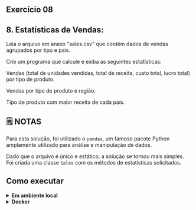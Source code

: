 ## Exercício 08

## 8. Estatísticas de Vendas:

Leia o arquivo em anexo "sales.csv" que contém dados de vendas agrupados por tipo e país.

Crie um programa que calcule e exiba as seguintes estatísticas:

Vendas (total de unidades vendidas, total de receita, custo total, lucro total) por tipo de produto.

Vendas por tipo de produto e região.

Tipo de produto com maior receita de cada país.


## :spiral_notepad: NOTAS

Para esta solução, foi utilizado o `pandas`, um famoso pacote Python amplamente utilizado para análise e manipulação de dados.

Dado que o arquivo é único e estático, a solução se tornou mais simples. Foi criada uma classe `Sales` com os métodos de estatísticas solicitados.


## Como executar

<details>
<summary><strong>Em ambiente local</strong></summary></br>

Crie o ambiente virtual (caso não tenha feito anteriormente)
```bash
python -m venv .venv
```

Ative o ambiente

**LINUX e OS X**
```bash
source .venv/bin/activate
```

**WINDOWS**
```bash
\.venv\Scripts\activate
```

Instale as dependências
```bash
python -m pip install -r dev-requirements.txt
```

**Na raiz do projeto**

Execute o script
```bash
python -m challenge_08.src.main
```

Execute os testes
```bash
python -m pytest -v
```

Execute a cobertura de testes
```bash
python -m pytest --cov
```
</details>

<details>
<summary><strong>Docker</strong></summary></br>

**Certifique-se de possuir o docker e docker-compose instalados na sua máquina e com seus respectivos serviços ativados**

Criando container
```bash
docker-compose up -d
```

Acessando o container
```bash
docker exec -it python-environment bash
```

Execute o script
```bash
python -m challenge_08.src.main
```

Execute os testes
```bash
python -m pytest -v
```

Execute a cobertura de testes
```bash
python -m pytest --cov
```
</details>
